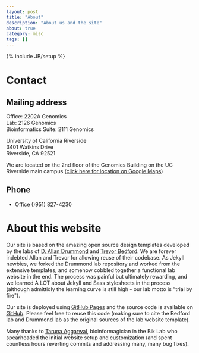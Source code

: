 ```yaml
---
layout: post
title: "About"
description: "About us and the site"
about: true
category: misc
tags: []
---
```

{% include JB/setup %}

<a name="purpose"></a>
# Contact

## Mailing address

Office: 2202A Genomics<br/>
Lab: 2126 Genomics<br/>
Bioinformatics Suite: 2111 Genomics<br/>

University of California Riverside<br/>
3401 Watkins Drive<br/>
Riverside, CA 92521<br/>

We are located on the 2nd floor of the Genomics Building on the UC Riverside main campus ([click here for location on Google Maps])

## Phone<br/>
* Office ()951) 827-4230

[click here for location on Google Maps]: https://www.google.com/maps/place/Genomics/@33.9727142,-117.325547,16.8z/data=!4m5!3m4!1s0x0:0xb3dc04e5ed19435a!8m2!3d33.9715188!4d-117.3263441

# About this website

Our site is based on the amazing open source design templates developed by the labs of [D. Allan Drummond] and [Trevor Bedford]. We are forever indebted Allan and Trevor for allowing reuse of their codebase. As Jekyll newbies, we forked the Drummond lab repository and worked from the extensive templates, and somehow cobbled together a functional lab website in the end. The process was painful but ultimately rewarding, and we learned A LOT about Jekyll and Sass stylesheets in the process (although admittidly the learning curve is still high - our lab motto is "trial by fire").

Our site is deployed using [GitHub Pages] and the source code is available on [GitHub]. Please feel free to reuse this code (making sure to cite the Bedford lab and Drummond lab as the original sources of the lab website template).

Many thanks to [Taruna Aggarwal], bioinformagician in the Bik Lab who spearheaded the initial website setup and customization (and spent countless hours reverting commits and addressing many, many bug fixes).

[Trevor Bedford]: http://bedford.io/misc/about/
[D. Allan Drummond]: http://drummondlab.org/about.html
[GitHub Pages]: https://pages.github.com/
[GitHub]: https://github.com/BikLab/biklab.github.io

[Taruna Aggarwal]: https://biklab.github.io/team/taruna-aggarwal
<a name="contact"></a>





